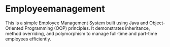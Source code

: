 # Employeemanagement
This is a simple Employee Management System built using Java and Object-Oriented Programming (OOP) principles. It demonstrates inheritance, method overriding, and polymorphism to manage full-time and part-time employees efficiently.
